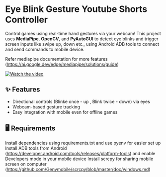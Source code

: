 # Eye Blink Gesture Youtube Shorts Controller

Control games using real-time hand gestures via your webcam! This project uses **MediaPipe**, **OpenCV**, and **PyAutoGUI** to detect eye blinks and trigger screen inputs like swipe up, down etc., using Android ADB tools to connect and send commands to mobile device.

Refer mediapipe documentation for more features (https://ai.google.dev/edge/mediapipe/solutions/guide)

[![Watch the video](https://img.youtube.com/vi/ny_2nAty4D4/0.jpg)](https://www.youtube.com/watch?v=ny_2nAty4D4)

## ✨ Features
- Directional controls (Blinke once - up , Blink twice - down) via eyes
- Webcam-based gesture tracking
- Easy integration with mobile even for offline games

## 🖥️ Requirements

Install dependencies using requirements.txt and use pyenv for easier set up
Install ADB tools from Android (https://developer.android.com/tools/releases/platform-tools) and enable Developers mode in your mobile device
Install scrcpy for sharing mobile screen on computer (https://github.com/Genymobile/scrcpy/blob/master/doc/windows.md)

